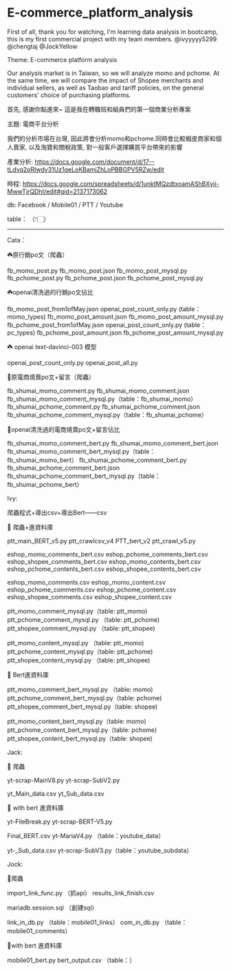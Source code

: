 # E-commerce_platform_analysis
First of all, thank you for watching, I'm learning data analysis in bootcamp, this is my first commercial project with my team members. 
@ivyyyyy5299 @chengtaj @JockYellow

Theme: E-commerce platform analysis

Our analysis market is in Taiwan, so we will analyze momo and pchome. At the same time, we will compare the impact of Shopee merchants and individual sellers, as well as Taobao and tariff policies, on the general customers' choice of purchasing platforms.


首先, 感謝你點進來~ 這是我在轉職班和組員們的第一個商業分析專案

主題: 電商平台分析

我們的分析市場在台灣, 因此將會分析momo和pchome.同時會比較蝦皮商家和個人賣家, 以及淘寶和關稅政策, 對一般客戶選擇購買平台帶來的影響

產業分析: https://docs.google.com/document/d/17--tLdvq2oRIwdv31Uz1qeLoKBamjZhLoPBBGPV5RZw/edit

時程: https://docs.google.com/spreadsheets/d/1unktMQzdtxoamAShBXyji-MwwTjrQDhI/edit#gid=2137173062



db:  Facebook / Mobile01 / PTT / Youtube

table： （👇🏻）

--------------------

Cata：

☘️原行銷po文（爬蟲）

fb_momo_post.py
fb_momo_post.json
fb_momo_post_mysql.py
fb_pchome_post.py
fb_pchome_post.json
fb_pchome_post_mysql.py

☘️openai清洗過的行銷po文佔比

fb_momo_post_from1ofMay.json
openai_post_count_only.py (table：momo_types)
fb_momo_post_amount.json
fb_momo_post_amount_mysql.py
fb_pchome_post_from1ofMay.json
openai_post_count_only.py (table：pc_types)
fb_pchome_post_amount.json
fb_pchome_post_amount_mysql.py

☘️ openai text-davinci-003 模型

openai_post_count_only.py
openai_post_all.py


🌺原電商燒賣po文+留言（爬蟲）

fb_shumai_momo_comment.py
fb_shumai_momo_comment.json
fb_shumai_momo_comment_mysql.py（table：fb_shumai_momo）
fb_shumai_pchome_comment.py
fb_shumai_pchome_comment.json
fb_shumai_pchome_comment_mysql.py（table：fb_shumai_pchome）

🌺openai清洗過的電商燒賣po文+留言佔比

fb_shumai_momo_comment_bert.py
fb_shumai_momo_comment_bert.json
fb_shumai_momo_comment_bert_mysql.py（table：fb_shumai_momo_bert）
fb_shumai_pchome_comment_bert.py
fb_shumai_pchome_comment_bert.json
fb_shumai_pchome_comment_bert_mysql.py（table：fb_shumai_pchome_bert）


Ivy:

爬蟲程式+導出csv+導出Bert——csv

🌸 爬蟲+進資料庫

ptt_main_BERT_v5.py
ptt_crawlcsv_v4
PTT_bert_v2
ptt_crawl_v5.py

eshop_momo_comments_bert.csv
eshop_pchome_comments_bert.csv
eshop_shopee_comments_bert.csv
eshop_momo_contents_bert.csv
eshop_pchome_contents_bert.csv
eshop_shopee_contents_bert.csv

eshop_momo_comments.csv
eshop_momo_content.csv
eshop_pchome_comments.csv
eshop_pchome_content.csv
eshop_shopee_comments.csv
eshop_shopee_content.csv

ptt_momo_comment_mysql.py（table: ptt_momo)
ptt_pchome_comment_mysql.py （table: ptt_pchome)
ptt_shopee_comment_mysql.py （table: ptt_shopee)

ptt_momo_content_mysql.py （table: ptt_momo)
ptt_pchome_content_mysql.py（table: ptt_pchome)
ptt_shopee_content_mysql.py （table: ptt_shopee)

🌸 Bert進資料庫

ptt_momo_comment_bert_mysql.py （table: momo)
ptt_pchome_comment_bert_mysql.py（table: pchome)
ptt_shopee_comment_bert_mysql.py（table: shopee)

ptt_momo_content_bert_mysql.py（table: momo)
ptt_pchome_content_bert_mysql.py（table: pchome)
ptt_shopee_content_bert_mysql.py（table: shopee)


Jack:

🌼 爬蟲

yt-scrap-MainV8.py
yt-scrap-SubV2.py

yt_Main_data.csv
yt_Sub_data.csv

🌼 with bert 進資料庫

yt-FileBreak.py 
yt-scrap-BERT-V5.py 

Final_BERT.csv
yt-MariaV4.py （table：youtube_data）

yt-_Sub_data.csv
yt-scrap-SubV3.py（table：youtube_subdata）


Jock:

🌹爬蟲

import_link_func.py （抓api）
results_link_finish.csv

mariadb.session.sql （創建sql）

link_in_db.py （table：mobile01_links）
com_in_db.py （table：mobile01_comments）

🌹with bert 進資料庫

mobile01_bert.py
bert_output.csv （table：）
